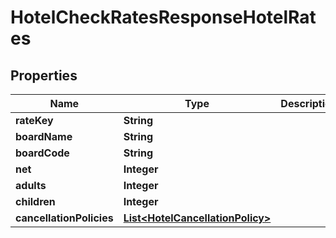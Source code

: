 # HotelCheckRatesResponseHotelRates

## Properties
Name | Type | Description | Notes
------------ | ------------- | ------------- | -------------
**rateKey** | **String** |  |  [optional]
**boardName** | **String** |  |  [optional]
**boardCode** | **String** |  |  [optional]
**net** | **Integer** |  |  [optional]
**adults** | **Integer** |  |  [optional]
**children** | **Integer** |  |  [optional]
**cancellationPolicies** | [**List&lt;HotelCancellationPolicy&gt;**](HotelCancellationPolicy.md) |  |  [optional]

